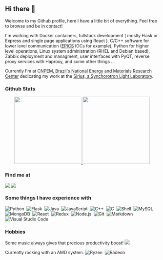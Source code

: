 ## Hi there 👋
Welcome to my Github profile, here I have a little bit of everything. Feel free to browse and be in contact!

I'm working with Docker containers, fullstack development ( mostly Flask or Express and single page applications using React ), C/C++ software for lower level communication ([EPICS](https://epics-controls.org/) IOCs for example), Python for higher level operations, Linux system administration (RHEL and Debian based), Zabbix deployment and managment, user interfaces with PyQT, reverse proxy services with Haproxy, and some other things ...

Currently I'm at [CNPEM, Brazil's National Energy and Materials Research Center](https://cnpem.br/) dedicating my work at the [Sirius, a Synchorotron Light Laboratory](https://www.lnls.cnpem.br/sirius-en/).

### Github Stats

<p align="center">
  <a href="https://github.com/carneirofc">
    <img height="220em" src="https://github-readme-stats.vercel.app/api?username=carneirofc&show_icons=true&theme=nightowl&line_height=27" />
    <img height="220em" src="https://github-readme-stats.vercel.app/api/top-langs/?username=carneirofc&theme=nightowl&hide=jupyter%20notebook,html,papyrus&layout=compact&langs_count=10" />
  </a>
</p>

### Find me at

<div>
  <a href="https://www.linkedin.com/in/cl%C3%A1udio-carneiro-458b27195/">
    <img src="https://img.shields.io/badge/linkedin-%230077B5.svg?&style=for-the-badge&logo=linkedin&logoColor=white" />
  </a> 
  <a href="mailto:claudiofcarneiro@hotmail.com">
    <img align="left" src="https://img.shields.io/badge/Microsoft%20Outlook-0078D4?logo=microsoft-outlook&logoColor=white&style=for-the-badge" />
  </a>
 </div>

### Some things I have experience with

![Python](https://img.shields.io/badge/-Python-333333?style=flat&logo=python)&nbsp;
![Flask](https://img.shields.io/badge/flask%20-%23000.svg?&style=flat&logo=flask&logoColor=white)&nbsp;
![Java](https://img.shields.io/badge/-Java-333333?style=flat&logo=Java&logoColor=FFA518)&nbsp;
![JavaScript](https://img.shields.io/badge/-JavaScript-333333?style=flat&logo=javascript)&nbsp;
![C++](https://img.shields.io/badge/-C++-333333?style=flat&logo=C%2B%2B&logoColor=00599C)&nbsp;
![C](https://img.shields.io/badge/-C-333333?style=flat&logo=C&logoColor=A8B9CC)&nbsp;
![Shell](https://img.shields.io/badge/shell_script%20-%23121011.svg?&style=flat&logo=gnu-bash&logoColor=white)&nbsp;
![MySQL](https://img.shields.io/badge/mysql-%2300f.svg?&style=flat&logo=mysql&logoColor=white)&nbsp;
![MongoDB](https://img.shields.io/badge/MongoDB-%234ea94b.svg?&style=flat&logo=mongodb&logoColor=white)&nbsp;
![React](https://img.shields.io/badge/-React-333333?style=flat&logo=react)&nbsp;
![Redux](https://img.shields.io/badge/redux%20-%23593d88.svg?&style=flat&logo=redux&logoColor=white)&nbsp;
![Node.js](https://img.shields.io/badge/-Node.js-333333?style=flat&logo=node.js)&nbsp;
![Git](https://img.shields.io/badge/-Git-333333?style=flat&logo=git)&nbsp;
![Markdown](https://img.shields.io/badge/-Markdown-333333?style=flat&logo=markdown)&nbsp;
![Visual Studio Code](https://img.shields.io/badge/-Visual%20Studio%20Code-333333?style=flat&logo=visual-studio-code&logoColor=007ACC)&nbsp;

### Hobbies
Some music always gives that precious productivity boost!
<a href="https://open.spotify.com/user/22zmmeods2a4yv2t4uilox6ey?si=6aZeuOmtTnWEp95zBbx9UA">
  <img src="https://img.shields.io/badge/spotify-%231ED760.svg?&style=for-the-badge&logo=spotify&logoColor=white" />
</a>

Currently rocking with an AMD system.
![Ryzen](https://img.shields.io/badge/amd-Ryzen%205%203600-%23ED1C24.svg?&style=for-the-badge&logo=amd&logoColor=white)&nbsp;
![Radeon](https://img.shields.io/badge/amd-Radeon-%23ED1C24.svg?&style=for-the-badge&logo=amd&logoColor=white)&nbsp;

